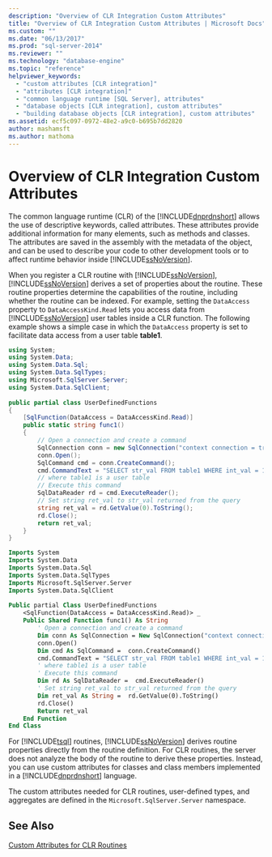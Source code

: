 ```yaml
---
description: "Overview of CLR Integration Custom Attributes"
title: "Overview of CLR Integration Custom Attributes | Microsoft Docs"
ms.custom: ""
ms.date: "06/13/2017"
ms.prod: "sql-server-2014"
ms.reviewer: ""
ms.technology: "database-engine"
ms.topic: "reference"
helpviewer_keywords: 
  - "custom attributes [CLR integration]"
  - "attributes [CLR integration]"
  - "common language runtime [SQL Server], attributes"
  - "database objects [CLR integration], custom attributes"
  - "building database objects [CLR integration], custom attributes"
ms.assetid: ecf5c097-0972-48e2-a9c0-b695b7dd2820
author: mashamsft
ms.author: mathoma
---
```

# Overview of CLR Integration Custom Attributes
  The common language runtime (CLR) of the [!INCLUDE[dnprdnshort](../../includes/dnprdnshort-md.md)] allows the use of descriptive keywords, called attributes. These attributes provide additional information for many elements, such as methods and classes. The attributes are saved in the assembly with the metadata of the object, and can be used to describe your code to other development tools or to affect runtime behavior inside [!INCLUDE[ssNoVersion](../../includes/ssnoversion-md.md)].  
  
 When you register a CLR routine with [!INCLUDE[ssNoVersion](../../includes/ssnoversion-md.md)], [!INCLUDE[ssNoVersion](../../includes/ssnoversion-md.md)] derives a set of properties about the routine. These routine properties determine the capabilities of the routine, including whether the routine can be indexed. For example, setting the `DataAccess` property to `DataAccessKind.Read` lets you access data from [!INCLUDE[ssNoVersion](../../includes/ssnoversion-md.md)] user tables inside a CLR function. The following example shows a simple case in which the `DataAccess` property is set to facilitate data access from a user table **table1**.  
  
```csharp  
using System;  
using System.Data;  
using System.Data.Sql;  
using System.Data.SqlTypes;  
using Microsoft.SqlServer.Server;  
using System.Data.SqlClient;  
  
public partial class UserDefinedFunctions  
{  
    [SqlFunction(DataAccess = DataAccessKind.Read)]  
    public static string func1()  
    {  
        // Open a connection and create a command  
        SqlConnection conn = new SqlConnection("context connection = true");  
        conn.Open();  
        SqlCommand cmd = conn.CreateCommand();  
        cmd.CommandText = "SELECT str_val FROM table1 WHERE int_val = 10";  
        // where table1 is a user table  
        // Execute this command   
        SqlDataReader rd = cmd.ExecuteReader();  
        // Set string ret_val to str_val returned from the query  
        string ret_val = rd.GetValue(0).ToString();  
        rd.Close();  
        return ret_val;  
    }  
}  
```  
  
```vb  
Imports System  
Imports System.Data  
Imports System.Data.Sql  
Imports System.Data.SqlTypes  
Imports Microsoft.SqlServer.Server  
Imports System.Data.SqlClient  
  
Public partial Class UserDefinedFunctions  
    <SqlFunction(DataAccess = DataAccessKind.Read)> _   
    Public Shared Function func1() As String  
        ' Open a connection and create a command  
        Dim conn As SqlConnection = New SqlConnection("context connection = true")   
        conn.Open()  
        Dim cmd As SqlCommand =  conn.CreateCommand()   
        cmd.CommandText = "SELECT str_val FROM table1 WHERE int_val = 10"  
        ' where table1 is a user table  
        ' Execute this command   
        Dim rd As SqlDataReader =  cmd.ExecuteReader()   
        ' Set string ret_val to str_val returned from the query  
        Dim ret_val As String =  rd.GetValue(0).ToString()   
        rd.Close()  
        Return ret_val  
    End Function  
End Class  
```  
  
 For [!INCLUDE[tsql](../../includes/tsql-md.md)] routines, [!INCLUDE[ssNoVersion](../../includes/ssnoversion-md.md)] derives routine properties directly from the routine definition. For CLR routines, the server does not analyze the body of the routine to derive these properties. Instead, you can use custom attributes for classes and class members implemented in a [!INCLUDE[dnprdnshort](../../includes/dnprdnshort-md.md)] language.  
  
 The custom attributes needed for CLR routines, user-defined types, and aggregates are defined in the `Microsoft.SqlServer.Server` namespace.  
  
## See Also  
 [Custom Attributes for CLR Routines](../../relational-databases/clr-integration/database-objects/clr-integration-custom-attributes-for-clr-routines.md)  
  
  
